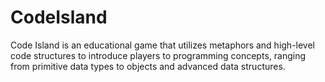 # CodeIsland
Code Island is an educational game that utilizes metaphors and high-level code structures to introduce players to programming concepts, ranging from primitive data types to objects and advanced data structures.
